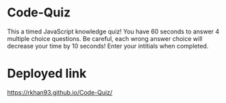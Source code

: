 # Code-Quiz


This a timed JavaScript knowledge quiz!
You have 60 seconds to answer 4 multiple choice questions.
Be careful, each wrong answer choice will decrease your time by 10 seconds!
Enter your intitials when completed.

# Deployed link

https://rkhan93.github.io/Code-Quiz/

